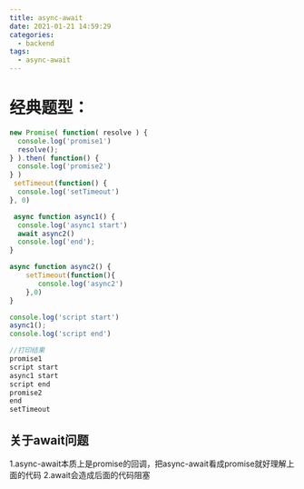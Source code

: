 ```yaml
---
title: async-await
date: 2021-01-21 14:59:29
categories: 
  - backend
tags: 
  - async-await
---
```

# 经典题型：

```javascript
new Promise( function( resolve ) {
  console.log('promise1') 
  resolve();
} ).then( function() {
  console.log('promise2') 
} )
 setTimeout(function() { 
  console.log('setTimeout')
}, 0)

 async function async1() {
  console.log('async1 start')
  await async2()
  console.log('end'); 
}

async function async2() {
	setTimeout(function(){
       console.log('async2')
	},0)
}

console.log('script start')
async1(); 
console.log('script end') 

//打印结果
promise1
script start
async1 start
script end
promise2
end
setTimeout

```
## 关于await问题
  1.async-await本质上是promise的回调，把async-await看成promise就好理解上面的代码
  2.await会造成后面的代码阻塞
